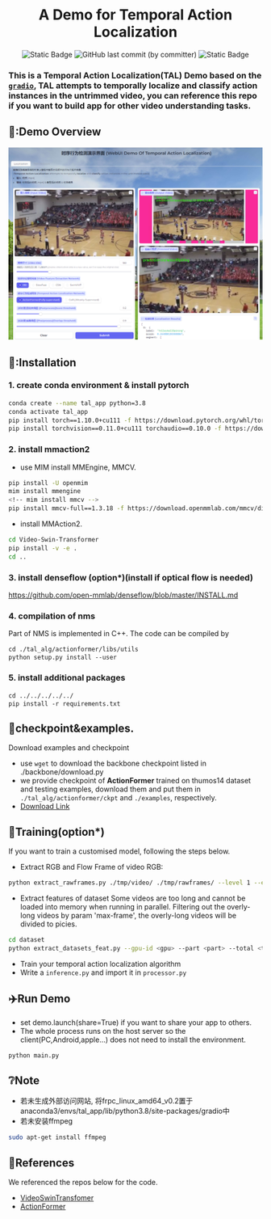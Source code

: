 <div align="center">
  <h1>A Demo for Temporal Action Localization</h1>
  <p>
    <img alt="Static Badge" src="https://img.shields.io/badge/Temporal_Action_Localization-green">
    <img alt="GitHub last commit (by committer)" src="https://img.shields.io/github/last-commit/pipixin321/TAL_APP?labelColor=blue&color=orange">
    <img alt="Static Badge" src="https://img.shields.io/badge/Gradio-3.47.1-orange">
  </p>
</div>

### This is a Temporal Action Localization(TAL) Demo based on the  [`gradio`](https://www.gradio.app/), **TAL** attempts to temporally **localize** and **classify** action instances in the untrimmed video, you can reference this repo if you want to build app for other video understanding tasks.


## 🐍:Demo Overview
<p>
  <div align=center><img src="./figs/demo.png" width="800" /></div>
</p>

## 📖:Installation
### 1. create conda environment & install pytorch
```bash
conda create --name tal_app python=3.8
conda activate tal_app
pip install torch==1.10.0+cu111 -f https://download.pytorch.org/whl/torch_stable.html
pip install torchvision==0.11.0+cu111 torchaudio==0.10.0 -f https://download.pytorch.org/whl/torch_stable.html
```

### 2. install mmaction2
- use MIM install MMEngine, MMCV.
```bash
pip install -U openmim
mim install mmengine
<!-- mim install mmcv -->
pip install mmcv-full==1.3.18 -f https://download.openmmlab.com/mmcv/dist/cu111/torch1.10.0/index.html
```

- install MMAction2.
```bash
cd Video-Swin-Transformer
pip install -v -e .
cd ..
```

### 3. install denseflow (option*)(install if optical flow is needed)
https://github.com/open-mmlab/denseflow/blob/master/INSTALL.md


### 4. compilation of nms
Part of NMS is implemented in C++. The code can be compiled by
```shell
cd ./tal_alg/actionformer/libs/utils
python setup.py install --user
```

### 5. install additional packages
```shell
cd ../../../../../
pip install -r requirements.txt
```


  
## 📑checkpoint&examples.
Download examples and checkpoint
- use `wget` to download the backbone checkpoint listed in ./backbone/download.py
- we provide checkpoint of **ActionFormer** trained on thumos14 dataset and testing examples, download them and put them in `./tal_alg/actionformer/ckpt` and `./examples`, respectively.
- [Download Link](https://pan.baidu.com/s/19yKxc13dIHcsyw5JtDZbkg?pwd=mdwj)

## 🚗Training(option*)
If you want to train  a customised model, following the steps below.
- Extract RGB and Flow Frame of video
RGB:
```bash
python extract_rawframes.py ./tmp/video/ ./tmp/rawframes/ --level 1 --ext mp4 --task rgb --use-opencv
```

- Extract features of dataset
Some videos are too long and cannot be loaded into memory when running in parallel. 
Filtering out the overly-long videos by param 'max-frame', the overly-long videos will be divided to <max-frame> picies.
```bash
cd dataset
python extract_datasets_feat.py --gpu-id <gpu> --part <part> --total <total>  --resume --max-frame 10000
```

- Train your temporal action localization algorithm
- Write a `inference.py` and import it in `processor.py`
  

## ✈️Run Demo
- set demo.launch(share=True) if you want to share your app to others.
- The whole process runs on the host server so the client(PC,Android,apple...) does not need to install the environment.
```bash
python main.py
```

## ❔Note
- 若未生成外部访问网站, 将frpc_linux_amd64_v0.2置于anaconda3/envs/tal_app/lib/python3.8/site-packages/gradio中
- 若未安装ffmpeg
```bash
sudo apt-get install ffmpeg
```

## 📝References
We referenced the repos below for the code.

* [VideoSwinTransfomer](https://github.com/MohammadRezaQaderi/Video-Swin-Transformer)
* [ActionFormer](https://github.com/happyharrycn/actionformer_release)
